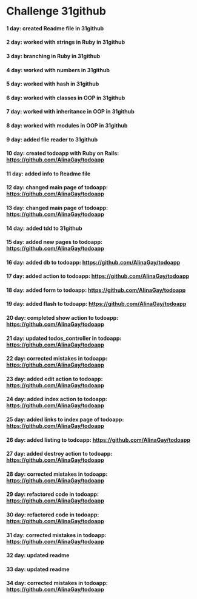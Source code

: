 # Challenge 31github
#### 1 day: created Readme file in 31github
#### 2 day: worked with strings in Ruby in 31github
#### 3 day: branching in Ruby in 31github
#### 4 day: worked with numbers in 31github
#### 5 day: worked with hash in 31github
#### 6 day: worked with classes in OOP in 31github
#### 7 day: worked with inheritance in OOP in 31github
#### 8 day: worked with modules in OOP in 31github
#### 9 day: added file reader to 31github
#### 10 day: created todoapp with Ruby on Rails: https://github.com/AlinaGay/todoapp
#### 11 day: added info to Readme file
#### 12 day: changed main page of todoapp: https://github.com/AlinaGay/todoapp
#### 13 day: changed main page of todoapp: https://github.com/AlinaGay/todoapp
#### 14 day: added tdd to 31github
#### 15 day: added new pages to todoapp: https://github.com/AlinaGay/todoapp
#### 16 day: added db to todoapp: https://github.com/AlinaGay/todoapp
#### 17 day: added action to todoapp: https://github.com/AlinaGay/todoapp
#### 18 day: added form to todoapp: https://github.com/AlinaGay/todoapp
#### 19 day: added flash to todoapp: https://github.com/AlinaGay/todoapp
#### 20 day: completed show action to todoapp: https://github.com/AlinaGay/todoapp
#### 21 day: updated todos_controller in todoapp: https://github.com/AlinaGay/todoapp
#### 22 day: corrected mistakes in todoapp: https://github.com/AlinaGay/todoapp
#### 23 day: added edit action to todoapp: https://github.com/AlinaGay/todoapp
#### 24 day: added index action to todoapp: https://github.com/AlinaGay/todoapp
#### 25 day: added links to index page of todoapp: https://github.com/AlinaGay/todoapp
#### 26 day: added listing to todoapp: https://github.com/AlinaGay/todoapp
#### 27 day: added destroy action to todoapp: https://github.com/AlinaGay/todoapp
#### 28 day: corrected mistakes in todoapp: https://github.com/AlinaGay/todoapp
#### 29 day: refactored code in todoapp: https://github.com/AlinaGay/todoapp
#### 30 day: refactored code in todoapp: https://github.com/AlinaGay/todoapp
#### 31 day: corrected mistakes in todoapp: https://github.com/AlinaGay/todoapp
#### 32 day: updated readme
#### 33 day: updated readme
#### 34 day: corrected mistakes in todoapp: https://github.com/AlinaGay/todoapp